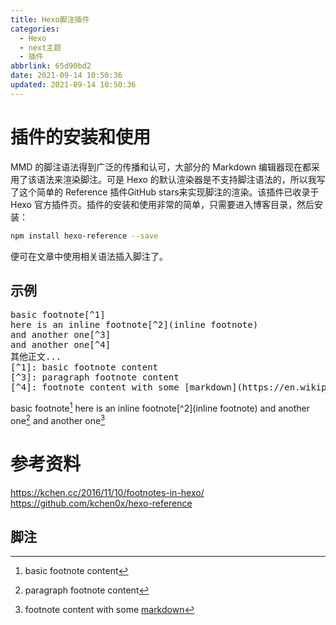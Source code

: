 ```yaml
---
title: Hexo脚注插件
categories:
  - Hexo
  - next主题
  - 插件
abbrlink: 65d90bd2
date: 2021-09-14 10:50:36
updated: 2021-09-14 10:50:36
---
```

# 插件的安装和使用
MMD 的脚注语法得到广泛的传播和认可，大部分的 Markdown 编辑器现在都采用了该语法来渲染脚注。可是 Hexo 的默认渲染器是不支持脚注语法的，所以我写了这个简单的 Reference 插件GitHub stars来实现脚注的渲染。该插件已收录于 Hexo 官方插件页。插件的安装和使用非常的简单，只需要进入博客目录，然后安装：
```bash
npm install hexo-reference --save
```
便可在文章中使用相关语法插入脚注了。
## 示例

<pre>
basic footnote[&#94;1]
here is an inline footnote[&#94;2](inline footnote)
and another one[&#94;3]
and another one[&#94;4]
其他正文...
[&#94;1]: basic footnote content
[&#94;3]: paragraph footnote content
[&#94;4]: footnote content with some [markdown](https://en.wikipedia.org/wiki/Markdown)
</pre>

basic footnote[^1]
here is an inline footnote[^2](inline footnote)
and another one[^3]
and another one[^4]

# 参考资料
https://kchen.cc/2016/11/10/footnotes-in-hexo/
https://github.com/kchen0x/hexo-reference


## 脚注
[^1]: basic footnote content
[^3]: paragraph footnote content
[^4]: footnote content with some [markdown](https://en.wikipedia.org/wiki/Markdown)